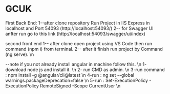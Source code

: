 # GCUK

First Back End:
1--after clone repository Run Project in IIS Express in localhost and Port 54093 (http://localhost:54093/)
2-- for Swagger UI anfter run go to this link (http://localhost:54093/swagger/ui/index)

second front end 
1-- after clone open project using VS Code  then run command (npm i) from terminal.
2-- after it finish run project by Command (ng serve). \n

--note if you not already install angular in machine follow this. \n
1- download node js and install it. \n
2- run CMD as admin. \n
3-run command : npm install -g @angular/cli@latest \n
4-run : ng set --global warnings.packageDeprecation=false \n
5-run : Set-ExecutionPolicy -ExecutionPolicy RemoteSigned -Scope CurrentUser \n
